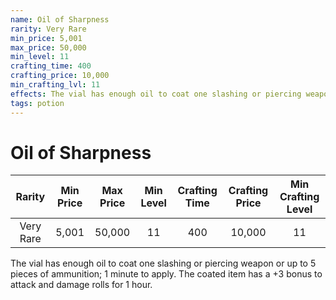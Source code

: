 ```yaml
---
name: Oil of Sharpness
rarity: Very Rare
min_price: 5,001
max_price: 50,000
min_level: 11
crafting_time: 400
crafting_price: 10,000
min_crafting_lvl: 11
effects: The vial has enough oil to coat one slashing or piercing weapon or up to 5 pieces of ammunition; 1 minute to apply. The coated item has a +3 bonus to attack and damage rolls for 1 hour.
tags: potion
---
```

# Oil of Sharpness


| **Rarity** | **Min Price** | **Max Price** | **Min Level** | **Crafting Time** | **Crafting Price** | **Min Crafting Level** |
|:---:|:---:|:---:|:---:|:---:|:---:|:---:|
| Very Rare | 5,001 | 50,000 | 11 | 400 | 10,000 | 11 |

The vial has enough oil to coat one slashing or piercing weapon or up to 5 pieces of ammunition; 1 minute to apply. The coated item has a +3 bonus to attack and damage rolls for 1 hour.